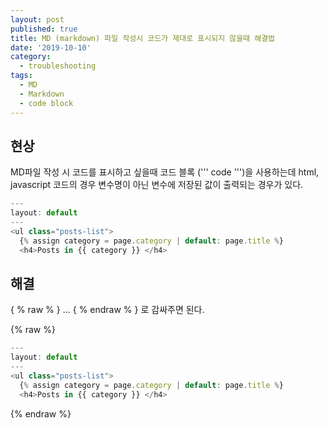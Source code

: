 ```yaml
---
layout: post
published: true
title: MD (markdown) 파일 작성시 코드가 제대로 표시되지 않을때 해결법
date: '2019-10-10'
category:
  - troubleshooting
tags:
  - MD
  - Markdown
  - code block
---
```

## 현상

MD파일 작성 시 코드를 표시하고 싶을때 코드 블록 (''' code ''')을 사용하는데 html, javascript 코드의 경우 변수명이 아닌 변수에 저장된 값이 출력되는 경우가 있다.

```javascript
---
layout: default
---
<ul class="posts-list">  
  {% assign category = page.category | default: page.title %}
  <h4>Posts in {{ category }} </h4>
```  

## 해결

{ % raw % } ... { % endraw % } 로 감싸주면 된다.

{% raw %}
```javascript
---
layout: default
---
<ul class="posts-list">  
  {% assign category = page.category | default: page.title %}
  <h4>Posts in {{ category }} </h4>
```
{% endraw %}
